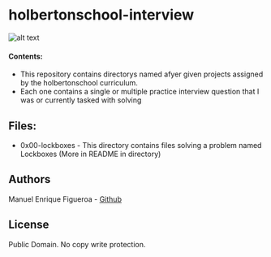 # holbertonschool-interview
![alt text](https://external-content.duckduckgo.com/iu/?u=https%3A%2F%2Fwww.holbertonschool.com%2Fholberton-logo-simple.png&f=1&nofb=1)

#### Contents:
* This repository contains directorys named afyer given projects assigned by the holbertonschool curriculum.
* Each one contains a single or multiple practice interview question that I was or currently tasked with solving

## Files:
* 0x00-lockboxes - This directory contains files solving a problem named Lockboxes (More in README in directory)

## Authors
Manuel Enrique Figueroa - [Github](https://github.com/FicusCarica308)

## License
Public Domain. No copy write protection.
